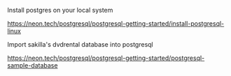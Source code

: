 Install postgres on your local system 

https://neon.tech/postgresql/postgresql-getting-started/install-postgresql-linux



Import sakilla's dvdrental database into postgresql 

https://neon.tech/postgresql/postgresql-getting-started/postgresql-sample-database


